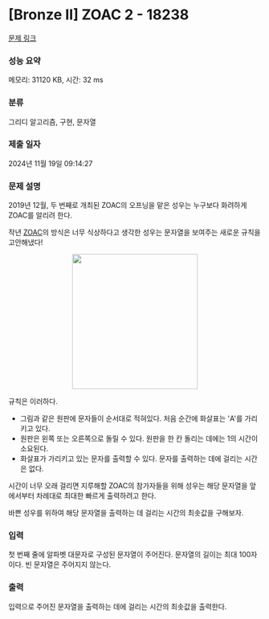 # [Bronze II] ZOAC 2 - 18238 

[문제 링크](https://www.acmicpc.net/problem/18238) 

### 성능 요약

메모리: 31120 KB, 시간: 32 ms

### 분류

그리디 알고리즘, 구현, 문자열

### 제출 일자

2024년 11월 19일 09:14:27

### 문제 설명

<p>2019년 12월, 두 번째로 개최된 ZOAC의 오프닝을 맡은 성우는 누구보다 화려하게 ZOAC를 알리려 한다.</p>

<p>작년 <a href="https://www.acmicpc.net/problem/16719">ZOAC</a>의 방식은 너무 식상하다고 생각한 성우는 문자열을 보여주는 새로운 규칙을 고안해냈다!</p>

<p style="text-align: center;"><img alt="" src="https://upload.acmicpc.net/f99f5b2c-b465-46bc-90b4-7e01c5e7ea1d/-/preview/" style="width: 250px; height: 269px;"></p>

<p>규칙은 이러하다.</p>

<ul>
	<li>그림과 같은 원판에 문자들이 순서대로 적혀있다. 처음 순간에 화살표는 'A'를 가리키고 있다.</li>
	<li>원판은 왼쪽 또는 오른쪽으로 돌릴 수 있다. 원판을 한 칸 돌리는 데에는 1의 시간이 소요된다.</li>
	<li>화살표가 가리키고 있는 문자를 출력할 수 있다. 문자를 출력하는 데에 걸리는 시간은 없다.</li>
</ul>

<p>시간이 너무 오래 걸리면 지루해할 ZOAC의 참가자들을 위해 성우는 해당 문자열을 앞에서부터 차례대로 최대한 빠르게 출력하려고 한다.</p>

<p>바쁜 성우를 위하여 해당 문자열을 출력하는 데 걸리는 시간의 최솟값을 구해보자.</p>

### 입력 

 <p>첫 번째 줄에 알파벳 대문자로 구성된 문자열이 주어진다. 문자열의 길이는 최대 100자이다. 빈 문자열은 주어지지 않는다.</p>

### 출력 

 <p>입력으로 주어진 문자열을 출력하는 데에 걸리는 시간의 최솟값을 출력한다.</p>


